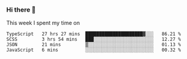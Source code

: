 ### Hi there 👋

<!--
**qiruohan/qiruohan** is a ✨ _special_ ✨ repository because its `README.md` (this file) appears on your GitHub profile.

Here are some ideas to get you started:

- 🔭 I’m currently working on ...
- 🌱 I’m currently learning ...
- 👯 I’m looking to collaborate on ...
- 🤔 I’m looking for help with ...
- 💬 Ask me about ...
- 📫 How to reach me: ...
- 😄 Pronouns: ...
- ⚡ Fun fact: ...
-->

This week I spent my time on 
<!--START_SECTION:waka-->
```text
TypeScript   27 hrs 27 mins  █████████████████████▓░░░   86.21 % 
SCSS         3 hrs 54 mins   ███░░░░░░░░░░░░░░░░░░░░░░   12.27 % 
JSON         21 mins         ▒░░░░░░░░░░░░░░░░░░░░░░░░   01.13 % 
JavaScript   6 mins          ░░░░░░░░░░░░░░░░░░░░░░░░░   00.32 % 
```
<!--END_SECTION:waka-->
